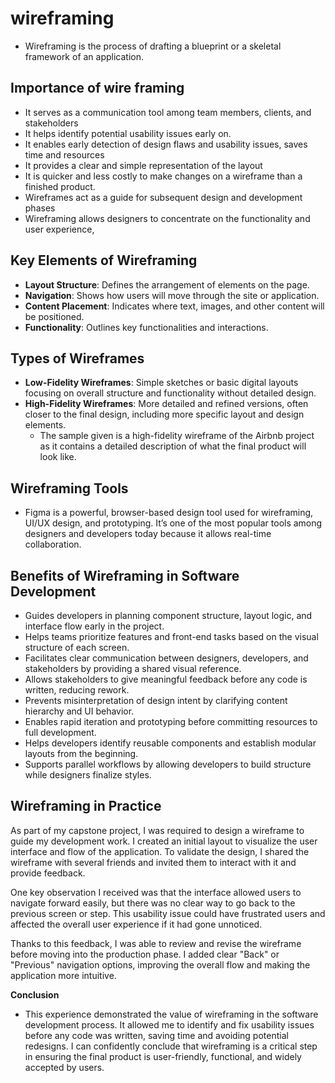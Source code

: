 # wireframing
- Wireframing is the process of drafting a blueprint or a skeletal framework of an application.
## Importance of wire framing
- It serves as a communication tool among team members, clients, and stakeholders
- It helps identify potential usability issues early on. 
- It enables early detection of design flaws and usability issues, saves time and resources
- It provides a clear and simple representation of the layout
- It is quicker and less costly to make changes on a wireframe than a finished product.
- Wireframes act as a guide for subsequent design and development phases
- Wireframing allows designers to concentrate on the functionality and user experience, 

## Key Elements of Wireframing
- **Layout Structure**: Defines the arrangement of elements on the page.
- **Navigation**: Shows how users will move through the site or application.
- **Content Placement**: Indicates where text, images, and other content will be positioned.
- **Functionality**: Outlines key functionalities and interactions.

## Types of Wireframes
- **Low-Fidelity Wireframes**: Simple sketches or basic digital layouts focusing on overall structure and functionality without detailed design.
- **High-Fidelity Wireframes**: More detailed and refined versions, often closer to the final design, including more specific layout and design elements.
   - The sample given is a high-fidelity wireframe of the Airbnb project as it contains a detailed description of what the final product will look like.
 
## Wireframing Tools
- Figma is a powerful, browser-based design tool used for wireframing, UI/UX design, and prototyping. It’s one of the most popular tools among designers and developers today because it allows real-time collaboration.

## Benefits of Wireframing in Software Development
- Guides developers in planning component structure, layout logic, and interface flow early in the project.
- Helps teams prioritize features and front-end tasks based on the visual structure of each screen.
- Facilitates clear communication between designers, developers, and stakeholders by providing a shared visual reference.
- Allows stakeholders to give meaningful feedback before any code is written, reducing rework.
- Prevents misinterpretation of design intent by clarifying content hierarchy and UI behavior.
- Enables rapid iteration and prototyping before committing resources to full development.
- Helps developers identify reusable components and establish modular layouts from the beginning.
- Supports parallel workflows by allowing developers to build structure while designers finalize styles.

## Wireframing in Practice
As part of my capstone project, I was required to design a wireframe to guide my development work. I created an initial layout to visualize the user interface and flow of the application. To validate the design, I shared the wireframe with several friends and invited them to interact with it and provide feedback.

One key observation I received was that the interface allowed users to navigate forward easily, but there was no clear way to go back to the previous screen or step. This usability issue could have frustrated users and affected the overall user experience if it had gone unnoticed.

Thanks to this feedback, I was able to review and revise the wireframe before moving into the production phase. I added clear "Back" or "Previous" navigation options, improving the overall flow and making the application more intuitive.

**Conclusion**
- This experience demonstrated the value of wireframing in the software development process. It allowed me to identify and fix usability issues before any code was written, saving time and avoiding potential redesigns. I can confidently conclude that wireframing is a critical step in ensuring the final product is user-friendly, functional, and widely accepted by users.

